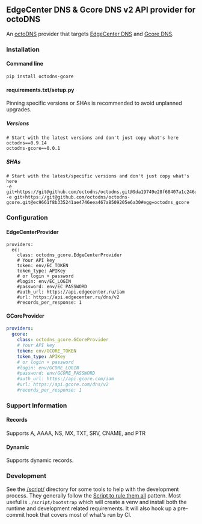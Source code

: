## EdgeCenter DNS & Gcore DNS v2 API provider for octoDNS

An [octoDNS](https://github.com/octodns/octodns/) provider that targets [EdgeCenter DNS](https://edgecenter.ru/dns/) and [Gcore DNS](https://gcore.com/dns/).

### Installation

#### Command line

```
pip install octodns-gcore
```

#### requirements.txt/setup.py

Pinning specific versions or SHAs is recommended to avoid unplanned upgrades.

##### Versions

```
# Start with the latest versions and don't just copy what's here
octodns==0.9.14
octodns-gcore==0.0.1
```

##### SHAs

```
# Start with the latest/specific versions and don't just copy what's here
-e git+https://git@github.com/octodns/octodns.git@9da19749e28f68407a1c246dfdf65663cdc1c422#egg=octodns
-e git+https://git@github.com/octodns/octodns-gcore.git@ec9661f8b335241ae4746eea467a8509205e6a30#egg=octodns_gcore
```

### Configuration


#### EdgeCenterProvider

```
providers:
  ec:
    class: octodns_gcore.EdgeCenterProvider
    # Your API key
    token: env/EC_TOKEN
    token_type: APIKey
    # or login + password
    #login: env/EC_LOGIN
    #password: env/EC_PASSWORD
    #auth_url: https://api.edgecenter.ru/iam
    #url: https://api.edgecenter.ru/dns/v2
    #records_per_response: 1
```

#### GCoreProvider

```yaml
providers:
  gcore:
    class: octodns_gcore.GCoreProvider
    # Your API key
    token: env/GCORE_TOKEN
    token_type: APIKey
    # or login + password
    #login: env/GCORE_LOGIN
    #password: env/GCORE_PASSWORD
    #auth_url: https://api.gcore.com/iam
    #url: https://api.gcore.com/dns/v2
    #records_per_response: 1
```

### Support Information

#### Records

Supports A, AAAA, NS, MX, TXT, SRV, CNAME, and PTR

#### Dynamic

Supports dynamic records.

### Development

See the [/script/](/script/) directory for some tools to help with the development process. They generally follow the [Script to rule them all](https://github.com/github/scripts-to-rule-them-all) pattern. Most useful is `./script/bootstrap` which will create a venv and install both the runtime and development related requirements. It will also hook up a pre-commit hook that covers most of what's run by CI.
